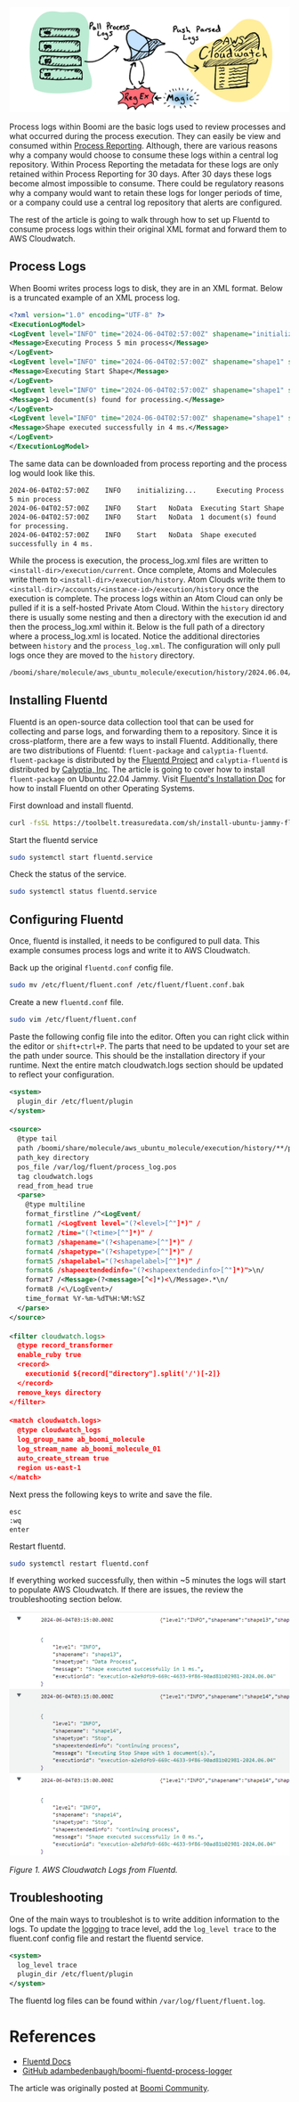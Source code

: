 
![](assets/header-fluentd.png)

Process logs within Boomi are the basic logs used to review processes and what occurred during the process execution. They can easily be view and consumed within [Process Reporting](https://help.boomi.com/docs/atomsphere/integration/integration%20management/c-atm-process_reporting_c49a74c4-026d-4c0d-a69e-4fca30ed34a3/). Although, there are various reasons why a company would choose to consume these logs within a central log repository. Within Process Reporting the metadata for these logs are only retained within Process Reporting for 30 days. After 30 days these logs become almost impossible to consume. There could be regulatory reasons why a company would want to retain these logs for longer periods of time, or a company could use a central log repository that alerts are configured. 

The rest of the article is going to walk through how to set up Fluentd to consume process logs within their original XML format and forward them to AWS Cloudwatch. 


## Process Logs

When Boomi writes process logs to disk, they are in an XML format. Below is a truncated example of an XML process log. 

```xml
<?xml version="1.0" encoding="UTF-8" ?>
<ExecutionLogModel>
<LogEvent level="INFO" time="2024-06-04T02:57:00Z" shapename="initializing..." shapetype="initializing..." shapelabel="" shapeextendedinfo="">
<Message>Executing Process 5 min process</Message>
</LogEvent>
<LogEvent level="INFO" time="2024-06-04T02:57:00Z" shapename="shape1" shapetype="Start" shapelabel="" shapeextendedinfo="NoData">
<Message>Executing Start Shape</Message>
</LogEvent>
<LogEvent level="INFO" time="2024-06-04T02:57:00Z" shapename="shape1" shapetype="Start" shapelabel="" shapeextendedinfo="NoData">
<Message>1 document(s) found for processing.</Message>
</LogEvent>
<LogEvent level="INFO" time="2024-06-04T02:57:00Z" shapename="shape1" shapetype="Start" shapelabel="" shapeextendedinfo="NoData">
<Message>Shape executed successfully in 4 ms.</Message>
</LogEvent>
</ExecutionLogModel>
```

The same data can be downloaded from process reporting and the process log would look like this. 

```
2024-06-04T02:57:00Z	INFO	initializing...		Executing Process 5 min process
2024-06-04T02:57:00Z	INFO	Start	NoData	Executing Start Shape
2024-06-04T02:57:00Z	INFO	Start	NoData	1 document(s) found for processing.
2024-06-04T02:57:00Z	INFO	Start	NoData	Shape executed successfully in 4 ms.
```

While the process is execution, the process_log.xml files are written to `<install-dir>/execution/current`. Once complete, Atoms and Molecules write them to `<install-dir>/execution/history`. Atom Clouds write them to `<install-dir>/accounts/<instance-id>/execution/history` once the execution is complete. The process logs within an Atom Cloud can only be pulled if it is a self-hosted Private Atom Cloud. Within the `history` directory there is usually some nesting and then a directory with the execution id and then the process_log.xml within it. Below is the full path of a directory where a process_log.xml is located. Notice the additional directories between `history` and the `process_log.xml`. The configuration will only pull logs once they are moved to the `history` directory.

```bash
/boomi/share/molecule/aws_ubuntu_molecule/execution/history/2024.06.04/68/52/execution-68523591-b704-4e4c-abf3-ad659798a7b6-2024.06.04/process_log.xml
```

## Installing Fluentd

Fluentd is an open-source data collection tool that can be used for collecting and parse logs, and forwarding them to a repository. Since it is cross-platform, there are a few ways to install Fluentd. Additionally, there are two distributions of Fluentd: `fluent-package` and `calyptia-fluentd`. `fluent-package` is distributed by the [Fluentd Project](https://www.fluentd.org/) and `calyptia-fluentd` is distributed by [Calyptia, Inc](https://www.calyptia.com/). The article is going to cover how to install `fluent-package` on Ubuntu 22.04 Jammy. Visit [Fluentd's Installation Doc](https://docs.fluentd.org/installation) for how to install Fluentd on other Operating Systems. 

First download and install fluentd.
```bash
curl -fsSL https://toolbelt.treasuredata.com/sh/install-ubuntu-jammy-fluent-package5-lts.sh | sh
```

Start the fluentd service
```bash
sudo systemctl start fluentd.service
```

Check the status of the service.
```bash
sudo systemctl status fluentd.service
```

## Configuring Fluentd

Once, fluentd is installed, it needs to be configured to pull data. This example consumes process logs and write it to AWS Cloudwatch. 

Back up the original `fluentd.conf` config file.

```bash
sudo mv /etc/fluent/fluent.conf /etc/fluent/fluent.conf.bak
```

Create a new `fluentd.conf` file.

```bash
sudo vim /etc/fluent/fluent.conf
```

Paste the following config file into the editor. Often you can right click within the editor or `shift+ctrl+P`. The parts that need to be updated to your set are the path under source. This should be the installation directory if your runtime. Next the entire match cloudwatch.logs section should be updated to reflect your configuration. 

```xml
<system>
  plugin_dir /etc/fluent/plugin
</system>

<source>
  @type tail
  path /boomi/share/molecule/aws_ubuntu_molecule/execution/history/**/process_log.xml
  path_key directory
  pos_file /var/log/fluent/process_log.pos
  tag cloudwatch.logs
  read_from_head true
  <parse>
    @type multiline
    format_firstline /^<LogEvent/
    format1 /<LogEvent level="(?<level>[^"]*)" /
    format2 /time="(?<time>[^"]*)" /
    format3 /shapename="(?<shapename>[^"]*)" /
    format4 /shapetype="(?<shapetype>[^"]*)" /
    format5 /shapelabel="(?<shapelabel>[^"]*)" /
    format6 /shapeextendedinfo="(?<shapeextendedinfo>[^"]*)">\n/
    format7 /<Message>(?<message>[^<]*)<\/Message>.*\n/
    format8 /<\/LogEvent>/
    time_format %Y-%m-%dT%H:%M:%SZ
  </parse>
</source>

<filter cloudwatch.logs>
  @type record_transformer
  enable_ruby true
  <record>
    executionid ${record["directory"].split('/')[-2]}
  </record>
  remove_keys directory
</filter>

<match cloudwatch.logs>
  @type cloudwatch_logs
  log_group_name ab_boomi_molecule
  log_stream_name ab_boomi_molecule_01
  auto_create_stream true
  region us-east-1
</match>
```

Next press the following keys to write and save the file. 
```
esc 
:wq
enter
```

Restart fluentd.

```bash
sudo systemctl restart fluentd.conf
```

If everything worked successfully, then within ~5 minutes the logs will start to populate AWS Cloudwatch. If there are issues, the review the troubleshooting section below. 

![](assets/cloudwatch-logs.png)

*Figure 1. AWS Cloudwatch Logs from Fluentd.*


## Troubleshooting

One of the main ways to troubleshot is to write addition information to the logs. To update the [logging](https://docs.fluentd.org/deployment/system-config#log_level) to trace level, add the `log_level trace` to the fluent.conf config file and restart the fluentd service. 

```xml
<system>
  log_level trace
  plugin_dir /etc/fluent/plugin
</system>
```

The fluentd log files can be found within `/var/log/fluent/fluent.log`.


# References

- [Fluentd Docs](https://docs.fluentd.org/)
- [GitHub adambedenbaugh/boomi-fluentd-process-logger]()



The article was originally posted at [Boomi Community](https://community.boomi.com/s/article/Consume-Process-Logs-with-Fluentd).



